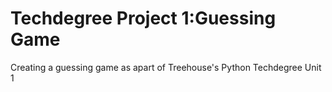 # Techdegree Project 1:Guessing Game
 Creating a guessing game as apart of Treehouse's Python Techdegree Unit 1

